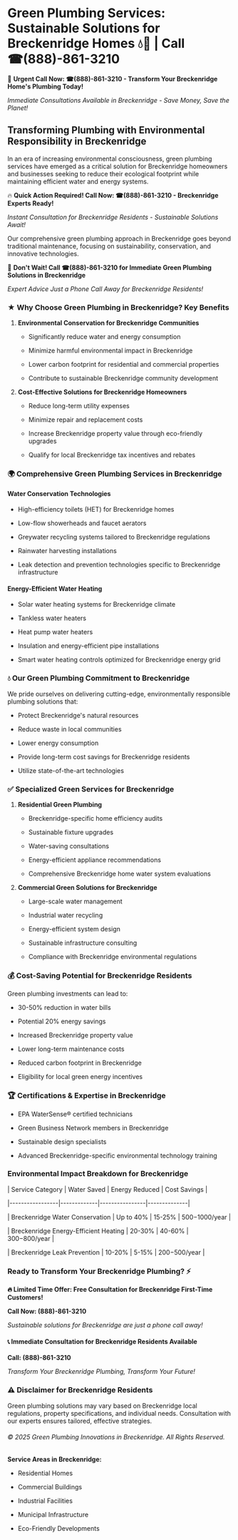 # Green Plumbing Services: Sustainable Solutions for Breckenridge Homes 💧🌿 | Call ☎(888)-861-3210

🚨 **Urgent Call Now: ☎(888)-861-3210 - Transform Your Breckenridge Home's Plumbing Today!**
*Immediate Consultations Available in Breckenridge - Save Money, Save the Planet!*

## Transforming Plumbing with Environmental Responsibility in Breckenridge

In an era of increasing environmental consciousness, green plumbing services have emerged as a critical solution for Breckenridge homeowners and businesses seeking to reduce their ecological footprint while maintaining efficient water and energy systems. 

🔥 **Quick Action Required! Call Now: ☎(888)-861-3210 - Breckenridge Experts Ready!**
*Instant Consultation for Breckenridge Residents - Sustainable Solutions Await!*

Our comprehensive green plumbing approach in Breckenridge goes beyond traditional maintenance, focusing on sustainability, conservation, and innovative technologies.

🚨 **Don't Wait! Call ☎(888)-861-3210 for Immediate Green Plumbing Solutions in Breckenridge**
*Expert Advice Just a Phone Call Away for Breckenridge Residents!*

### ★ Why Choose Green Plumbing in Breckenridge? Key Benefits

1. **Environmental Conservation for Breckenridge Communities** 
   - Significantly reduce water and energy consumption
   - Minimize harmful environmental impact in Breckenridge
   - Lower carbon footprint for residential and commercial properties
   - Contribute to sustainable Breckenridge community development

2. **Cost-Effective Solutions for Breckenridge Homeowners** 
   - Reduce long-term utility expenses
   - Minimize repair and replacement costs
   - Increase Breckenridge property value through eco-friendly upgrades
   - Qualify for local Breckenridge tax incentives and rebates

### 🌍 Comprehensive Green Plumbing Services in Breckenridge

#### Water Conservation Technologies
- High-efficiency toilets (HET) for Breckenridge homes
- Low-flow showerheads and faucet aerators
- Greywater recycling systems tailored to Breckenridge regulations
- Rainwater harvesting installations
- Leak detection and prevention technologies specific to Breckenridge infrastructure

#### Energy-Efficient Water Heating
- Solar water heating systems for Breckenridge climate
- Tankless water heaters
- Heat pump water heaters
- Insulation and energy-efficient pipe installations
- Smart water heating controls optimized for Breckenridge energy grid

### 💧 Our Green Plumbing Commitment to Breckenridge

We pride ourselves on delivering cutting-edge, environmentally responsible plumbing solutions that:
- Protect Breckenridge's natural resources
- Reduce waste in local communities
- Lower energy consumption
- Provide long-term cost savings for Breckenridge residents
- Utilize state-of-the-art technologies

### ✅ Specialized Green Services for Breckenridge

1. **Residential Green Plumbing**
   - Breckenridge-specific home efficiency audits
   - Sustainable fixture upgrades
   - Water-saving consultations
   - Energy-efficient appliance recommendations
   - Comprehensive Breckenridge home water system evaluations

2. **Commercial Green Solutions for Breckenridge**
   - Large-scale water management
   - Industrial water recycling
   - Energy-efficient system design
   - Sustainable infrastructure consulting
   - Compliance with Breckenridge environmental regulations

### 💰 Cost-Saving Potential for Breckenridge Residents

Green plumbing investments can lead to:
- 30-50% reduction in water bills
- Potential 20% energy savings
- Increased Breckenridge property value
- Lower long-term maintenance costs
- Reduced carbon footprint in Breckenridge
- Eligibility for local green energy incentives

### 🏆 Certifications & Expertise in Breckenridge

- EPA WaterSense® certified technicians
- Green Business Network members in Breckenridge
- Sustainable design specialists
- Advanced Breckenridge-specific environmental technology training

### Environmental Impact Breakdown for Breckenridge

| Service Category | Water Saved | Energy Reduced | Cost Savings |
|-----------------|-------------|----------------|--------------|
| Breckenridge Water Conservation | Up to 40% | 15-25% | $500-$1000/year |
| Breckenridge Energy-Efficient Heating | 20-30% | 40-60% | $300-$800/year |
| Breckenridge Leak Prevention | 10-20% | 5-15% | $200-$500/year |

### Ready to Transform Your Breckenridge Plumbing? ⚡

**🔥 Limited Time Offer: Free Consultation for Breckenridge First-Time Customers!**

**Call Now: (888)-861-3210**
*Sustainable solutions for Breckenridge are just a phone call away!*

#### 📞 Immediate Consultation for Breckenridge Residents Available

**Call: (888)-861-3210**
*Transform Your Breckenridge Plumbing, Transform Your Future!*

### ⚠️ Disclaimer for Breckenridge Residents

Green plumbing solutions may vary based on Breckenridge local regulations, property specifications, and individual needs. Consultation with our experts ensures tailored, effective strategies.

###### © 2025 Green Plumbing Innovations in Breckenridge. All Rights Reserved.

**Service Areas in Breckenridge:** 
- Residential Homes
- Commercial Buildings
- Industrial Facilities
- Municipal Infrastructure
- Eco-Friendly Developments